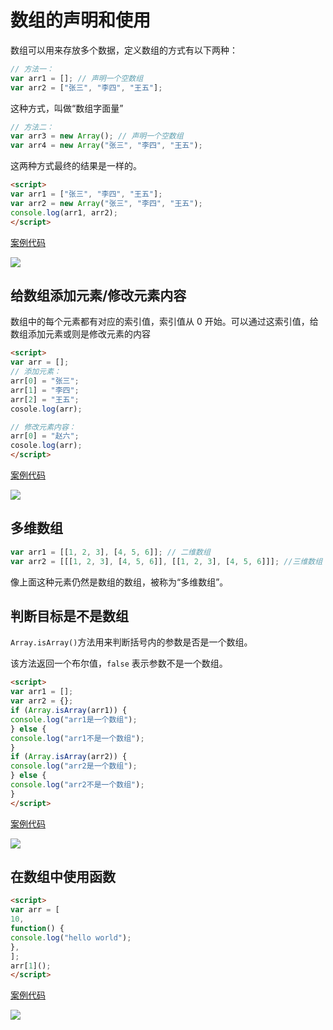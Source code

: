 # 数组的声明和使用

数组可以用来存放多个数据，定义数组的方式有以下两种：

```js
// 方法一：
var arr1 = []; // 声明一个空数组
var arr2 = ["张三", "李四", "王五"];
```

这种方式，叫做“数组字面量”

```js
// 方法二：
var arr3 = new Array(); // 声明一个空数组
var arr4 = new Array("张三", "李四", "王五");
```

这两种方式最终的结果是一样的。

```html
<script>
var arr1 = ["张三", "李四", "王五"];
var arr2 = new Array("张三", "李四", "王五");
console.log(arr1, arr2);
</script>
```

[案例代码](./demo/demo01.html)

![](./images/01.png)

## 给数组添加元素/修改元素内容

数组中的每个元素都有对应的索引值，索引值从 0 开始。可以通过这索引值，给数组添加元素或则是修改元素的内容

```html
<script>
var arr = [];
// 添加元素：
arr[0] = "张三";
arr[1] = "李四";
arr[2] = "王五";
cosole.log(arr);

// 修改元素内容：
arr[0] = "赵六";
cosole.log(arr);
</script>
```

[案例代码](./demo/demo02.html)

![](./images/02.png)

## 多维数组

```js
var arr1 = [[1, 2, 3], [4, 5, 6]]; // 二维数组
var arr2 = [[[1, 2, 3], [4, 5, 6]], [[1, 2, 3], [4, 5, 6]]]; //三维数组
```

像上面这种元素仍然是数组的数组，被称为“多维数组”。

## 判断目标是不是数组

`Array.isArray()`方法用来判断括号内的参数是否是一个数组。

该方法返回一个布尔值，`false` 表示参数不是一个数组。

```html
<script>
var arr1 = [];
var arr2 = {};
if (Array.isArray(arr1)) {
console.log("arr1是一个数组");
} else {
console.log("arr1不是一个数组");
}
if (Array.isArray(arr2)) {
console.log("arr2是一个数组");
} else {
console.log("arr2不是一个数组");
}
</script>
```

[案例代码](./demo/demo03.html)

![](./images/03.png)

## 在数组中使用函数

```html
<script>
var arr = [
10,
function() {
console.log("hello world");
},
];
arr[1]();
</script>
```

[案例代码](./demo/demo04.html)

![](./images/04.png)
